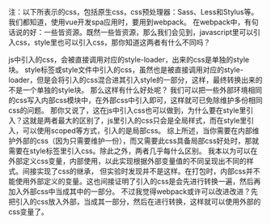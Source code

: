 注：以下所表示的css，包括原生css，css预处理器：Sass、Less和Stylus等。
我们都知道，使用vue开发spa应用时，要用到webpack。
在webpack中，有句话说的好：一些皆资源。既然一些皆资源，那么我们会见到，javascript里可以引入css，style里也可以引入css，那你知道这两者有什么不同吗？

js中引入的css，会被直接调用对应的style-loader，出来的css是单独的style块。
style标签或style文件中引入的css，虽然也是被直接调用对应的style-loader，但是会将引入的css混合进其引入style的一部分，这样，最终转换出来的不是一个单独的style块。
那么这样有什么好处呢？
我们可以把一些外部环境相同的css写入内部css模块中，在外部css中引入即可，这样就可已免除维护多份相同css的问题。
那你又说了，这在js中引入css也可以做到，为什么要在style里引入？这就是两者最大的区别了，js里引入的css只会是全局样式，而在style里引入，可以使用scoped等方式，引入的是局部css。
综上所述，当你需要在内部维护外部的css（因为只需要维护一份），而又需要此css具备局部css好处时，那就需要在style标签里引入css。除此之外，两者几乎每什么区别。
我本以为可以在外部定义css变量，内部使用，以此实现根据外部变量值的不同呈现出不同的样式。间接实现了css的继承，
但实验时发现并不是这样。在打包时，内部css并不能使用外部定义的变量。这也间接证明了引入的css是会先进行转换一遍，然后再加入外部css中当成其中的一部分。
不过我觉得webpack或许可以改进改进？先把引入的css放入外部，当成其一部分，然后在进行转换，这样就可以使用外部的css变量了。
<!-- 好处就是我们可以根据外部模块需求的不同定义不同的css变量，把相同的css写成一个模块，在这个模块中使用外部的css变量即可。相当于实现了css模块的继承关系。 -->
<!-- 这样我们可以不用为外部不同的需求间的细微css区别，维护多份大部分是相同的css。而是选择把其中相同的部分抽出来，写成一个公共css模块，根据外部定义的css值的不同既可以显示出不同的样式。 -->
